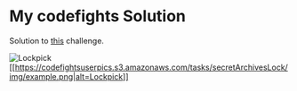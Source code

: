 
# My codefights Solution

Solution to [this](https://codefights.com/challenge/tuX9NefHfwnPBFZoW) challenge.

![Lockpick](https://codefightsuserpics.s3.amazonaws.com/tasks/secretArchivesLock/img/example.png)
[[https://codefightsuserpics.s3.amazonaws.com/tasks/secretArchivesLock/img/example.png|alt=Lockpick]]
